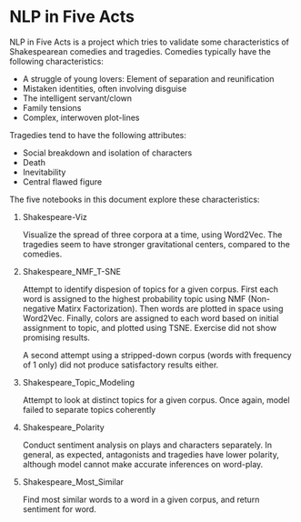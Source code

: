 # NLP in Five Acts

NLP in Five Acts is a project which tries to validate some characteristics of Shakespearean comedies and tragedies. Comedies typically have the following characteristics:

* A struggle of young lovers: Element of separation and reunification
* Mistaken identities, often involving disguise
* The intelligent servant/clown
* Family tensions
* Complex, interwoven plot-lines

Tragedies tend to have the following attributes:

* Social breakdown and isolation of characters
* Death
* Inevitability
* Central flawed figure

The five notebooks in this document explore these characteristics:

1. Shakespeare-Viz 
   
   Visualize the spread of three corpora at a time, using Word2Vec. The tragedies seem to have stronger gravitational centers, compared to the comedies.

2. Shakespeare_NMF_T-SNE
   
   Attempt to identify dispesion of topics for a given corpus. First each word is assigned to the highest probability topic using NMF (Non-negative Matirx Factorization). Then words are plotted in space using Word2Vec. Finally, colors are assigned to each word based on initial assignment to topic, and plotted using TSNE. Exercise did not show promising results.

   A second attempt using a stripped-down corpus (words with frequency of 1 only) did not produce satisfactory results either.

3. Shakespeare_Topic_Modeling

   Attempt to look at distinct topics for a given corpus. Once again, model failed to separate topics coherently

4. Shakespeare_Polarity

   Conduct sentiment analysis on plays and characters separately. In general, as expected, antagonists and tragedies have lower polarity, although model cannot make accurate inferences on word-play.

5. Shakespeare_Most_Similar

   Find most similar words to a word in a given corpus, and return sentiment for word.


  

